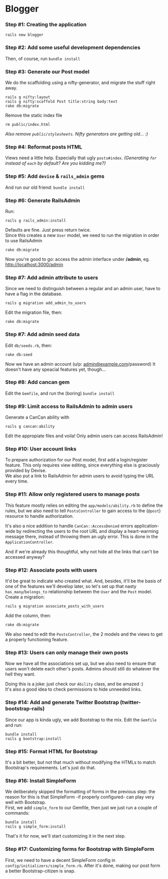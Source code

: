 # Blogger

### Step #1: Creating the application

    rails new blogger


### Step #2: Add some useful development dependencies

Then, of course, run `bundle install`


### Step #3: Generate our Post model

We do the scaffolding using a nifty-generator, and migrate the stuff right away.

    rails g nifty:layout
    rails g nifty:scaffold Post title:string body:text
    rake db:migrate

Remove the static index file

    rm public/index.html

*Also remove `public/stylesheets`. Nifty generators are getting old... :)*


### Step #4: Reformat posts HTML

Views need a little help. Especially that ugly `posts#index`. *(Generating `for` instead of `each` by default? Are you kidding me?)*


### Step #5: Add `devise` & `rails_admin` gems

And run our old friend: `bundle install`


### Step #6: Generate RailsAdmin

Run:

    rails g rails_admin:install

Defaults are fine. Just press return twice.  
Since this creates a new `User` model, we need to run the migration in order to use RailsAdmin

    rake db:migrate

Now you're good to go: access the admin interface under **/admin**, eg. [http://localhost:3000/admin](http://localhost:3000/admin)


### Step #7: Add admin attribute to users

Since we need to distinguish between a regular and an admin user, have to have a flag in the database.

    rails g migration add_admin_to_users

Edit the migration file, then:

    rake db:migrate


### Step #7: Add admin seed data

Edit `db/seeds.rb`, then:

    rake db:seed

Now we have an admin account (u/p: admin@example.com/password) It doesn't have any speacial features yet, though...


### Step #8: Add cancan gem

Edit the `Gemfile`, and run the (boring) `bundle install`


### Step #9: Limit access to RailsAdmin to admin users

Generate a CanCan ability with

    rails g cancan:ability

Edit the appropiate files and voila! Only admin users can access RailsAdmin!


### Step #10: User account links

To prepare authorization for our Post model, first add a login/register feature. This only requires view editing, since everything else is graciously provided by Devise.  
We also put a link to RailsAdmin for admin users to avoid typing the URL every time.


### Step #11: Allow only registered users to manage posts

This feature mostly relies on editing the `app/models/ability.rb` to define the rules, but we also need to tell `PostsController` to gain access to the (`@post`) resource to handle authorization.

It's also a nice addition to handle `CanCan::AccessDenied` errors application-wide by redirecting the users to the root URL and display a heart-warming message there, instead of throwing them an ugly error. This is done in the `ApplicationController`.

And if we're already this thoughtful, why not hide all the links that can't be accessed anyway?


### Step #12: Associate posts with users

It'd be great to indicate who created what. And, besides, it'll be the basis of one of the features we'll develop later, so let's set up that nasty `has_many`/`belongs_to` relationship between the `User` and the `Post` model.  
Create a migration:

    rails g migration associate_posts_with_users

Add the column, then:

    rake db:migrate

We also need to edit the `PostsController`, the 2 models and the views to get a properly functioning feature.


### Step #13: Users can only manage their own posts

Now we have all the associations set up, but we also need to ensure that users won't delete each other's posts. Admins should still do whatever the hell they want.

Doing this is a joke: just check our `Ability` class, and be amazed :)  
It's also a good idea to check permissions to hide unneeded links.


### Step #14: Add and generate Twitter Bootstrap (twitter-bootstrap-rails)

Since our app is kinda ugly, we add Bootstrap to the mix. Edit the `Gemfile` and run:

    bundle install
    rails g bootstrap:install


### Step #15: Format HTML for Bootstrap

It's a bit better, but not that much without modifying the HTMLs to match Bootstrap's requirements. Let's just do that.


### Step #16: Install SimpleForm

We deliberately skipped the formatting of forms in the previous step: the reason for this is that SimpleForm -if properly configured- can play very well with Bootstrap.  
First, we add `simple_form` to our Gemfile, then just we just run a couple of commands:

    bundle install
    rails g simple_form:install

That's it for now, we'll start customizing it in the next step.


### Step #17: Customizing forms for Bootstrap with SimpleForm

First, we need to have a decent SimpleForm config in `config/initializers/simple_form.rb`. After it's done, making our post form a better Bootstrap-citizen is snap.
